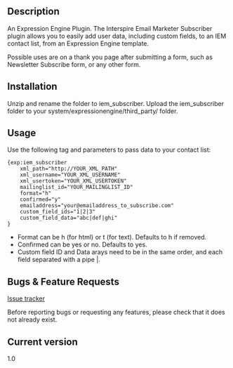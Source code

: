 ## Description

An Expression Engine Plugin. The Interspire Email Marketer Subscriber plugin allows you to easily add user data, including custom fields, to an IEM contact list, from an Expression Engine template.

Possible uses are on a thank you page after submitting a form, such as Newsletter Subscribe form, or any other form. 

## Installation

Unzip and rename the folder to iem_subscriber. Upload the iem_subscriber folder to your system/expressionengine/third_party/ folder.

## Usage

Use the following tag and parameters to pass data to your contact list:

	{exp:iem_subscriber 
		xml_path="http://YOUR_XML_PATH" 
	    xml_username="YOUR_XML_USERNAME" 
	    xml_usertoken="YOUR_XML_USERTOKEN" 
	    mailinglist_id="YOUR_MAILINGLIST_ID" 
	    format="h" 
	    confirmed="y" 
	    emailaddress="your@emailaddress_to_subscribe.com"
	    custom_field_ids="1|2|3"
	    custom_field_data="abc|def|ghi"
	}

- Format can be h (for html) or t (for text). Defaults to h if removed.
- Confirmed can be yes or no. Defaults to yes.
- Custom field ID and Data arays need to be in the same order, and each field separated with a pipe |.


## Bugs & Feature Requests

[Issue tracker](https://github.com/amityweb/iem_subscriber/issues)

Before reporting bugs or requesting any features, please check that it does not already exist.

## Current version

1.0